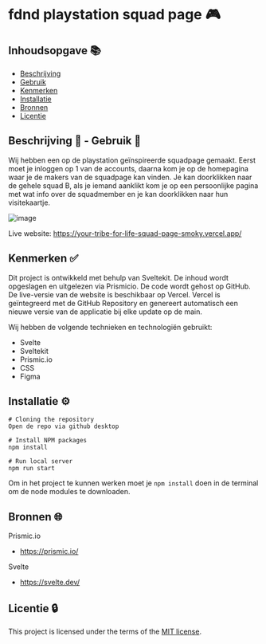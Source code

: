 # fdnd playstation squad page 🎮
## Inhoudsopgave 📚

  * [Beschrijving](#beschrijving)
  * [Gebruik](#gebruik)
  * [Kenmerken](#kenmerken)
  * [Installatie](#installatie)
  * [Bronnen](#bronnen)
  * [Licentie](#licentie)


## Beschrijving 📃 -  Gebruik  👥
<!-- In de Beschrijving staat hoe je project er uit ziet, hoe het werkt en wat je er mee kan. -->
Wij hebben een op de playstation geïnspireerde squadpage gemaakt. Eerst moet je inloggen op 1 van de accounts, daarna kom je op de homepagina waar je de makers van de squadpage kan vinden.
Je kan doorklikken naar de gehele squad B, als je iemand aanklikt kom je op een persoonlijke pagina met wat info over de squadmember en je kan doorklikken naar hun visitekaartje.

<!-- Voeg een mooie poster visual toe 📸 -->
![image](https://github.com/r20222/your-tribe-for-life-squad-page/assets/101579892/7ede9f3d-2499-4188-8039-a52977c3bc9a)


<!-- Voeg een link toe naar Github Pages 🌐-->
Live website: https://your-tribe-for-life-squad-page-smoky.vercel.app/


## Kenmerken ✅
<!-- Bij Kenmerken staat welke technieken zijn gebruikt en hoe. Wat is de HTML structuur? Wat zijn de belangrijkste dingen in CSS? Wat is er met Javascript gedaan en hoe? Misschien heb je een framwork of library gebruikt? -->
Dit project is ontwikkeld met behulp van Sveltekit. De inhoud wordt opgeslagen en uitgelezen via Prismicio. De code wordt gehost op GitHub. De live-versie van de website is beschikbaar op Vercel. Vercel is geïntegreerd met de GitHub Repository en genereert automatisch een nieuwe versie van de applicatie bij elke update op de main.

Wij hebben de volgende technieken en technologiën gebruikt:

* Svelte
* Sveltekit
* Prismic.io
* CSS
* Figma

## Installatie ⚙️
```
# Cloning the repository
Open de repo via github desktop

# Install NPM packages
npm install

# Run local server
npm run start
```
Om in het project te kunnen werken moet je `npm install` doen in de terminal om de node modules te downloaden.

## Bronnen 🌐

Prismic.io
* https://prismic.io/

Svelte
* https://svelte.dev/

## Licentie 🔒

This project is licensed under the terms of the [MIT license](./LICENSE).
